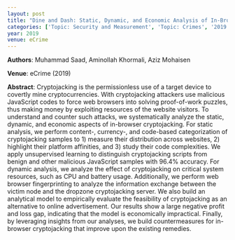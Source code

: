 ```yaml
---
layout: post
title: "Dine and Dash: Static, Dynamic, and Economic Analysis of In-Browser Cryptojacking"
categories: ['Topic: Security and Measurement', 'Topic: Crimes', '2019', 'Venue: eCrime']
year: 2019
venue: eCrime
---
```

**Authors**: Muhammad Saad, Aminollah Khormali, Aziz Mohaisen

**Venue**: eCrime (2019)

**Abstract**: Cryptojacking is the permissionless use of a target device to covertly mine cryptocurrencies. With cryptojacking attackers use malicious JavaScript codes to force web browsers into solving proof-of-work puzzles, thus making money by exploiting resources of the website visitors. To understand and counter such attacks, we systematically analyze the static, dynamic, and economic aspects of in-browser cryptojacking. For static analysis, we perform content-, currency-, and code-based categorization of cryptojacking samples to 1) measure their distribution across websites, 2) highlight their platform affinities, and 3) study their code complexities. We apply unsupervised learning to distinguish cryptojacking scripts from benign and other malicious JavaScript samples with 96.4% accuracy. For dynamic analysis, we analyze the effect of cryptojacking on critical system resources, such as CPU and battery usage. Additionally, we perform web browser fingerprinting to analyze the information exchange between the victim node and the dropzone cryptojacking server. We also build an analytical model to empirically evaluate the feasibility of cryptojacking as an alternative to online advertisement. Our results show a large negative profit and loss gap, indicating that the model is economically impractical. Finally, by leveraging insights from our analyses, we build countermeasures for in-browser cryptojacking that improve upon the existing remedies.
